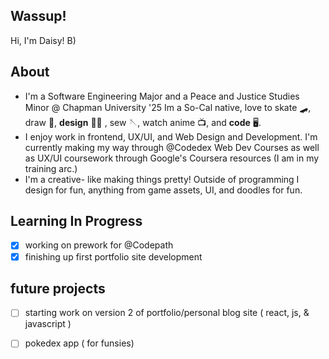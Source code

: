 ## Wassup!   

Hi, I'm Daisy! B)

## About
-  I'm a Software Engineering Major and a Peace and Justice Studies Minor @ Chapman University '25 <break>
    Im a So-Cal native, love to skate 🛹, draw 🎨, **design** 🧑‍🎨 , sew 🪡, watch anime 📺, and **code** 🖥️. 
- I enjoy work in frontend, UX/UI, and Web Design and Development.
    I'm currently making my way through @Codedex Web Dev Courses as well as UX/UI coursework through Google's Coursera resources (I am in my training arc.)
- I'm a creative- like making things pretty!
    Outside of programming I design for fun, anything from game assets, UI, and doodles for fun.

## Learning In Progress
- [x] working on prework for @Codepath
- [x] finishing up first portfolio site development

## future projects
- [ ] starting work on version 2 of portfolio/personal blog site ( react, js, & javascript )
- [ ] pokedex app ( for funsies)

